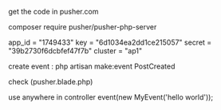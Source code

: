 get the code in pusher.com 

<!-- run -->
composer require pusher/pusher-php-server



app_id = "1749433"
key = "6d1034ea2dd1ce215057"
secret = "39b2730f6dcbfef47f7b"
cluster = "ap1"

create event :
php artisan make:event PostCreated

check (pusher.blade.php)

use anywhere in controller
event(new MyEvent('hello world'));
